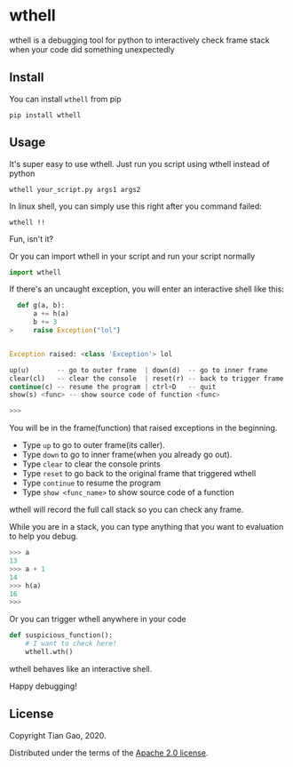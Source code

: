 # wthell

wthell is a debugging tool for python to interactively check frame stack when your code did something unexpectedly

## Install

You can install ```wthell``` from pip

```
pip install wthell
```

## Usage

It's super easy to use wthell. Just run you script using wthell instead of python

```
wthell your_script.py args1 args2
```

In linux shell, you can simply use this right after you command failed:

```
wthell !!
```

Fun, isn't it?

Or you can import wthell in your script and run your script normally

```python
import wthell
```

If there's an uncaught exception, you will enter an interactive shell like this:

```python
  def g(a, b):
      a += h(a)
      b += 3
>     raise Exception("lol")


Exception raised: <class 'Exception'> lol

up(u)       -- go to outer frame  | down(d)  -- go to inner frame
clear(cl)   -- clear the console  | reset(r) -- back to trigger frame
continue(c) -- resume the program | ctrl+D   -- quit
show(s) <func> -- show source code of function <func>

>>> 
```

You will be in the frame(function) that raised exceptions in the beginning. 

* Type ```up``` to go to outer frame(its caller). 
* Type ```down``` to go to inner frame(when you already go out). 
* Type ```clear``` to clear the console prints
* Type ```reset``` to go back to the original frame that triggered wthell
* Type ```continue``` to resume the program
* Type ```show <func_name>``` to show source code of a function

wthell will record the full call stack so you can check any frame. 

While you are in a stack, you can type anything that you want to evaluation to help you debug.

```python
>>> a
13
>>> a + 1
14
>>> h(a)
16
>>> 
```

Or you can trigger wthell anywhere in your code 

```python
def suspicious_function():
    # I want to check here!
    wthell.wth()
```

wthell behaves like an interactive shell. 

Happy debugging!

## License

Copyright Tian Gao, 2020.

Distributed under the terms of the [Apache 2.0 license](https://github.com/gaogaotiantian/wthell/blob/master/LICENSE).